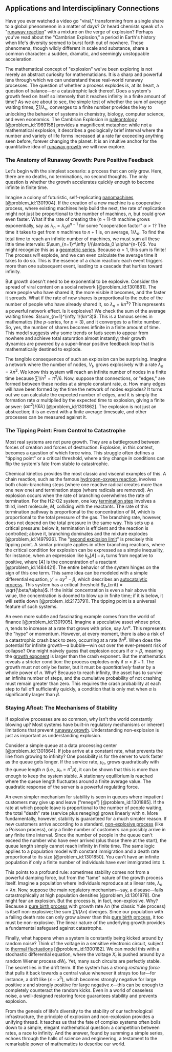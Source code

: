 ## Applications and Interdisciplinary Connections

Have you ever watched a video go "viral," transforming from a single share to a global phenomenon in a matter of days? Or heard chemists speak of a "[runaway reaction](@article_id:182827)" with a mixture on the verge of explosion? Perhaps you've read about the "Cambrian Explosion," a period in Earth's history when life's diversity seemed to burst forth out of nowhere. These phenomena, though wildly different in scale and substance, share a common character: a sudden, dramatic, and seemingly unstoppable acceleration.

The mathematical concept of "explosion" we've been exploring is not merely an abstract curiosity for mathematicians. It is a sharp and powerful lens through which we can understand these real-world runaway processes. The question of whether a process explodes is, at its heart, a question of balance—or a catastrophic lack thereof. Does a system's growth feed on itself so intensely that it reaches infinity in a finite amount of time? As we are about to see, the simple test of whether the sum of average waiting times, $\sum 1/\lambda_n$, converges to a finite number provides the key to unlocking the behavior of systems in chemistry, biology, computer science, and even economics. The Cambrian Explosion in [paleontology](@article_id:151194) [@problem_id:1969158] provides a magnificent metaphor: while not a mathematical explosion, it describes a geologically brief interval where the number and variety of life forms increased at a rate far exceeding anything seen before, forever changing the planet. It is an intuitive anchor for the quantitative idea of [runaway growth](@article_id:159678) we will now explore.

### The Anatomy of Runaway Growth: Pure Positive Feedback

Let's begin with the simplest scenario: a process that can only grow. Here, there are no deaths, no terminations, no second thoughts. The only question is whether the growth accelerates quickly enough to become infinite in finite time.

Imagine a colony of futuristic, self-replicating [nanomachines](@article_id:190884) [@problem_id:1301904]. If the creation of a new machine is a cooperative process, where existing machines help build the next, the rate of replication might not just be proportional to the number of machines, $n$, but could grow even faster. What if the rate of creating the $(n+1)$-th machine grows exponentially, say as $\lambda_n = \lambda_0 \alpha^{n-1}$ for some "cooperation factor" $\alpha > 1$? The time it takes to get from $n$ machines to $n+1$ is, on average, $1/\lambda_n$. To find the total time to reach an infinite number of machines, we must sum all these little time intervals: $\sum_{n=1}^\infty 1/(\lambda_0 \alpha^{n-1})$. You might recognize this as a [geometric series](@article_id:157996). Because $\alpha > 1$, this sum is finite! The process *will* explode, and we can even calculate the average time it takes to do so. This is the essence of a chain reaction: each event triggers more than one subsequent event, leading to a cascade that hurtles toward infinity.

But growth doesn't need to be exponential to be explosive. Consider the spread of viral content on a social network [@problem_id:1301881]. The more people who have shared it, the more visible it becomes, and the faster it spreads. What if the rate of new shares is proportional to the cube of the number of people who have already shared it, so $\lambda_n = k n^3$? This represents a powerful network effect. Is it explosive? We check the sum of the average waiting times: $\sum_{n=1}^\infty 1/(kn^3)$. This is a famous series in mathematics (the $p$-series, for $p=3$), and it converges to a finite number. So, yes, the number of shares becomes infinite in a finite amount of time. This model suggests why some trends or fads seem to appear from nowhere and achieve total saturation almost instantly; their growth dynamics are powered by a super-linear positive feedback loop that is mathematically destined to explode.

The tangible consequences of such an explosion can be surprising. Imagine a network where the number of nodes, $V_t$, grows explosively with a rate $\lambda_n = \lambda n^2$. We know this system will reach an infinite number of nodes in a finite time because $\sum 1/n^2 = \pi^2/6$. Now, suppose that connections, or "edges," are formed between these nodes at a simple constant rate, $\alpha$. How many edges will have been formed by the time the network of nodes explodes? It turns out we can calculate the expected number of edges, and it is simply the formation rate $\alpha$ multiplied by the expected time to explosion, giving a finite answer: $(\alpha \pi^2)/(6\lambda)$ [@problem_id:1301862]. The explosion is not just an abstraction; it is an event with a finite average timescale, and other processes can be measured against it.

### The Tipping Point: From Control to Catastrophe

Most real systems are not pure growth. They are a battleground between forces of creation and forces of destruction. Explosion, in this context, becomes a question of which force wins. This struggle often defines a "tipping point" or a critical threshold, where a tiny change in conditions can flip the system's fate from stable to catastrophic.

Chemical kinetics provides the most classic and visceral examples of this. A chain reaction, such as the famous [hydrogen-oxygen reaction](@article_id:170530), involves both chain-branching steps (where one reactive radical creates more than one new one) and termination steps (where radicals are removed). An explosion occurs when the rate of branching overwhelms the rate of termination. For the H2-O2 system, one key [termination step](@article_id:199209) involves a third, inert molecule, $M$, colliding with the reactants. The rate of this termination pathway is proportional to the concentration of $M$, which is proportional to the total pressure of the gas. The branching rate, however, does not depend on the total pressure in the same way. This sets up a critical pressure: below it, termination is efficient and the reaction is controlled; above it, branching dominates and the mixture explodes [@problem_id:1497926]. The "[second explosion limit](@article_id:203407)" is precisely this tipping point. A similar principle applies in other branching reactions, where the critical condition for explosion can be expressed as a simple inequality, for instance, when an expression like $k_b[A] - k_t$ turns from negative to positive, where $[A]$ is the concentration of a reactant [@problem_id:1484421]. The entire behavior of the system hinges on the sign of this one term. This same idea can be modeled with a simple differential equation, $y' = \alpha y^2 - \beta$, which describes an [autocatalytic process](@article_id:263981). This system has a critical threshold $y_{crit} = \sqrt{\beta/\alpha}$. If the initial concentration is even a hair above this value, the concentration is doomed to blow up in finite time; if it is below, it will settle down [@problem_id:2173791]. The tipping point is a universal feature of such systems.

An even more subtle and fascinating example comes from the world of finance [@problem_id:1301905]. Imagine a speculative asset whose price, $n$, tends to increase at a rate that grows with price, say $\lambda n^\alpha$. This represents the "hype" or momentum. However, at every moment, there is also a risk of a catastrophic crash back to zero, occurring at a rate $\delta n^\beta$. When does the potential for infinite growth—a bubble—win out over the ever-present risk of collapse? One might naively guess that explosion occurs if $\alpha > \beta$, meaning the [growth exponent](@article_id:157188) is larger than the crash exponent. But the mathematics reveals a stricter condition: the process explodes only if $\alpha > \beta + 1$. The growth must not only be faster, but it must be *quantitatively* faster by a whole power of $n$. Why? Because to reach infinity, the asset has to survive an infinite number of steps, and the cumulative probability of not crashing must remain greater than zero. This requires the crash probability at each step to fall off sufficiently quickly, a condition that is only met when $\alpha$ is significantly larger than $\beta$.

### Staying Afloat: The Mechanisms of Stability

If explosive processes are so common, why isn't the world constantly blowing up? Most systems have built-in regulatory mechanisms or inherent limitations that prevent [runaway growth](@article_id:159678). Understanding non-explosion is just as important as understanding explosion.

Consider a simple queue at a data processing center [@problem_id:1301864]. If jobs arrive at a constant rate, what prevents the line from growing to infinity? One possibility is for the server to work faster as the queue gets longer. If the service rate, $\mu_n$, grows quadratically with the queue length $n$ (i.e., $\mu_n = n^2 \mu$), it can be shown that this is more than enough to keep the system stable. A stationary equilibrium is reached where the queue length fluctuates around a finite average value. The quadratic response of the server is a powerful regulating force.

An even simpler mechanism for stability is seen in queues where impatient customers may give up and leave ("renege") [@problem_id:1301885]. If the rate at which people leave is proportional to the number of people waiting, the total "death" rate (service plus reneging) grows linearly with $n$. More fundamentally, however, stability is guaranteed for a much simpler reason. If new customers arrive according to a standard, [non-explosive process](@article_id:270438) (like a Poisson process), only a finite number of customers can possibly arrive in any finite time interval. Since the number of people in the queue can't exceed the number who have ever arrived (plus those there at the start), the queue length simply cannot reach infinity in finite time. The same logic applies to a population model with constant immigration and a death rate proportional to its size [@problem_id:1301850]. You can't have an infinite population if only a finite number of individuals have ever immigrated into it.

This points to a profound rule: sometimes stability comes not from a powerful damping force, but from the "tame" nature of the growth process itself. Imagine a population where individuals reproduce at a linear rate, $\lambda_n = \lambda n$. Now, suppose the main regulatory mechanism—say, a disease—fails catastrophically at high population densities [@problem_id:1301878]. One might fear an explosion. But the process is, in fact, non-explosive. Why? Because a [pure birth process](@article_id:273427) with growth rate $\lambda n$ (the classic Yule process) is itself non-explosive; the sum $\sum 1/(\lambda n)$ diverges. Since our population with a failing death rate can only grow *slower* than this [pure birth process](@article_id:273427), it too must be non-explosive. The linear nature of the underlying growth provides a fundamental safeguard against catastrophe.

Finally, what happens when a system is constantly being kicked around by random noise? Think of the voltage in a sensitive electronic circuit, subject to [thermal fluctuations](@article_id:143148) [@problem_id:1300182]. We can model this with a stochastic differential equation, where the voltage $X_t$ is pushed around by a random Wiener process $dW_t$. Yet, many such circuits are perfectly stable. The secret lies in the drift term. If the system has a strong *restoring force* that pulls it back towards a central value whenever it strays too far—for instance, a drift like $(x - x^3)$, which becomes strongly negative for large positive $x$ and strongly positive for large negative $x$—this can be enough to completely counteract the random kicks. Even in a world of ceaseless noise, a well-designed restoring force guarantees stability and prevents explosion.

From the genesis of life's diversity to the stability of our technological infrastructure, the principle of explosion and non-explosion provides a unifying thread. It teaches us that the fate of complex systems often boils down to a simple, elegant mathematical question: a competition between rates, a race to infinity. And the answer, found by summing a simple series, echoes through the halls of science and engineering, a testament to the remarkable power of mathematics to describe our world.